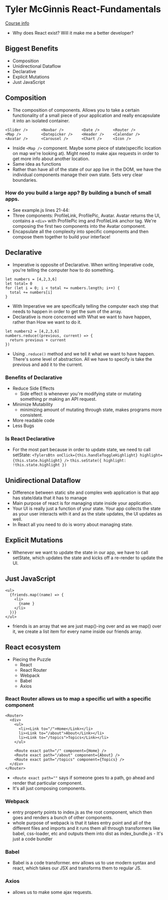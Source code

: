 # Tyler McGinnis React-Fundamentals
[Course info](https://tylermcginnis.com/courses/react-fundamentals/)
- Why does React exist? Will it make me a better developer?

## Biggest Benefits
  - Composition
  - Unidirectional Dataflow
  - Declarative
  - Explicit Mutations
  - Just JavaScript

## Composition
- The composition of components. Allows you to take a certain functionality of a
small piece of your application and really encapsulate it into an isolated container.
```
<Slider />      <Navbar />        <Date />      <Router />
<Map />         <Datepicker />    <Header />    <Calendar />
<Avatar />      <Carousel />      <Chart />     <Icon />    
```
- Inside `<Map />` component. Maybe some piece of state(specific location on map we're
looking at). Might need to make ajax requests in order to get more info about another
location.
- Same idea as functions
- Rather than have all of the state of our app live in the DOM, we have the individual
components manage their own state. Sets very clear boundaries.

### How do you build a large app? By building a bunch of small apps.
- See example.js lines 21-44:
- Three components: ProfileLink, ProfilePic, Avatar. Avatar returns the UI, contains
a `<div>` with ProfilePic img and ProfileLink anchor tag. We're composing the first two
components into the Avatar component.
- Encapsulate all the complexity into specific components and then compose them
together to build your interface!

## Declarative
- Imperative is opposite of Declarative. When writing Imperative code, you're telling
the computer how to do something.
```
let numbers = [4,2,3,6]
let total= 0
for (let i = 0; i < total += numbers.length; i++) {
  total += numbers[i]
}
```
- With Imperative we are specifically telling the computer each step that needs to
happen in order to get the sum of the array.
- Declarative is more concerned with What we want to have happen, rather than How
we want to do it.
```
let numbers2 = [4,2,3,6]
numbers.reduce((previous, current) => {
  return previous + current
})
```
- Using `.reduce()` method and we tell it what we want to have happen. There's
some level of abstraction. All we have to specify is take the previous and add it
to the current.
### Benefits of Declarative
  - Reduce Side Effects
    - Side effect is whenever you're modifying state or mutating something pr
    making an API request.
  - Minimize Mutability
    - minimizing amount of mutating through state, makes programs more consistent.
  - More readable code
  - Less Bugs

### Is React Declarative
- For the most part because in order to update state, we need to call setState:
`<TylersBtn
  onClick={this.handleToggleHighlight}
  highlight={this.state.highlight} />`
`this.seState({
    highlight: !this.state.highlight
})`

## Unidirectional Dataflow
- Difference between static site and complex web application is that app has state/data
that it has to manage
- Main purpose of react is for managing state inside your application.
- Your UI is really just a function of your state. Your app collects the state
as your user interacts with it and as the state updates, the UI updates as well.
- In React all you need to do is worry about managing state.

## Explicit Mutations
- Whenever we want to update the state in our app, we have to call setState, which
updates the state and kicks off a re-render to update the UI.

## Just JavaScript
```
<ul>
  {friends.map((name) => {
    <li>
      {name }
    </li>
  })}
</ul>
```
- friends is an array that we are just map()-ing over and as we map() over it,
we create a list item for every name inside our friends array.

## React ecosystem
- Piecing the Puzzle
  - React
  - React Router
  - Webpack
  - Babel
  - Axios

### React Router allows us to map a specific url with a specific component
```
<Router>
  <div>
    <ul>
      <li><Link to="/">Home</Link></li>
      li><Link to="/about">About</Link></li>
      li><Link to="/topics">Topics</Link></li>
    </ul>

    <Route exact path="/" component={Home} />
    <Route exact path="/about" component={About} />
    <Route exact path="/topics" component={Topics} />
  </div>
</Router>
```
- `<Route exact path=""` says if someone goes to a path, go ahead and render that
particular component.
- It's all just composing components.

### Webpack
- entry property points to index.js as the root component, which then goes and
renders a bunch of other components.
- whole purpose of webpack is that it takes entry point and all of the different files
and imports and it runs them all through transformers like babel, css-loader, etc
and outputs them into dist as index_bundle.js - It's just a code bundler

### Babel
- Babel is a code transformer. env allows us to use modern syntax and react, which
takes our JSX and transforms them to regular JS.

### Axios
- allows us to make some ajax requests.

